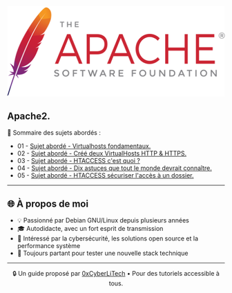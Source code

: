 ![Apache_logo](./images/Apache_logo.png)

## Apache2.

👋 Sommaire des sujets abordés :

- 01 - [Sujet abordé - Virtualhosts fondamentaux.](Virtualhosts-fondamentaux.md)
- 02 - [Sujet abordé - Créé deux VirtualHosts HTTP & HTTPS.](Créé-deux-VirtualHosts-HTTP-HTTPS.md)
- 03 - [Sujet abordé - HTACCESS c'est quoi ?](HTACCESS-C-est-quoi.md)
- 04 - [Sujet abordé - Dix astuces que tout le monde devrait connaître.](HTACCESS-dix-astuces-que-tout-le-monde-devrait-connaître.md)
- 05 - [Sujet abordé - HTACCESS sécuriser l'accès à un dossier.](HTACCESS-sécuriser-un-dossier.md)

---

## 🌐 À propos de moi

- 💡 Passionné par Debian GNU/Linux depuis plusieurs années
- 🎓 Autodidacte, avec un fort esprit de transmission
- 🔐 Intéressé par la cybersécurité, les solutions open source et la performance système
- 🧪 Toujours partant pour tester une nouvelle stack technique

---

<p align="center">
  🔒 Un guide proposé par <a href="https://github.com/0xCyberLiTech">0xCyberLiTech</a> • Pour des tutoriels accessible à tous.
</p>
